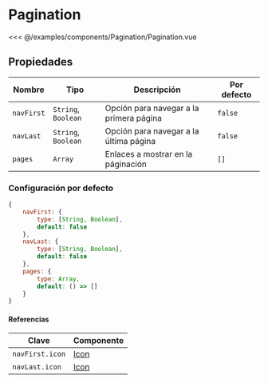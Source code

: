 # Pagination

<Preview>
  <template slot="demo">
    <components-Pagination-Pagination />
  </template>
  
  <<< @/examples/components/Pagination/Pagination.vue
</Preview>
  
## Propiedades

| Nombre          | Tipo                | Descripción                                  | Por defecto |
|-----------------|---------------------|----------------------------------------------|-------------|
| `navFirst`      | `String`, `Boolean` | Opción para navegar a la primera página      | `false`     |
| `navLast`       | `String`, `Boolean` | Opción para navegar a la última página       | `false`     |
| `pages`         | `Array`             | Enlaces a mostrar en la páginación           | `[]`        |

### Configuración por defecto

```js
{
    navFirst: {
        type: [String, Boolean],
        default: false
    },
    navLast: {
        type: [String, Boolean],
        default: false
    },
    pages: {
        type: Array,
        default: () => []
    }
}
```

#### Referencias

| Clave              | Componente             |
|--------------------|------------------------|
| `navFirst.icon`    | [Icon](./icon.md)      |
| `navLast.icon`     | [Icon](./icon.md)      |
